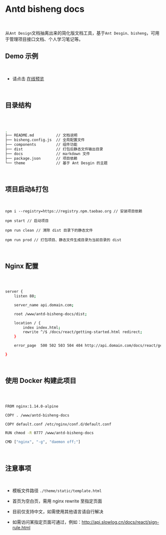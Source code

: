 # Antd bisheng docs
<br/>

从`Ant Design`文档抽离出来的简化版文档工具，基于`Ant Desgin、bisheng`，可用于管理项目接口文档、个人学习笔记等。
<br/>

## Demo 示例
<br/>

 - 请点击 <a href="http://api.slowlog.cn" target="_blank">在线预览</a>


<br/>

## 目录结构
<br/>

```bash

.
├── README.md          // 文档说明
├── bisheng.config.js  // 全局配置文件
├── components         // 组件功能
├── dist               // 打包后静态文件输出目录
├── docs               // markdown 文件
├── package.json       // 项目依赖
└── theme              // 基于 Ant Desgin 的主题

```
<br/>

## 项目启动&打包
<br/>


`npm i --registry=https://registry.npm.taobao.org // 安装项目依赖`

`npm start // 启动项目`

`npm run clean // 清除 dist 目录下的静态文件`

`npm run prod // 打包项目、静态文件生成目录为当前目录的 dist`

<br/>

## Nginx 配置
<br/>

```bash

server {
    listen 80;

    server_name api.domain.com;

    root /www/antd-bisheng-docs/dist;

    location / {
        index index.html;
        rewrite ^/$ /docs/react/getting-started.html redirect;
    }

    error_page  500 502 503 504 404 http://api.domain.com/docs/react/getting-started.html;

}

```
<br/>

## 使用 Docker 构建此项目
<br/>

```bash

FROM nginx:1.14.0-alpine

COPY . /www/antd-bisheng-docs

COPY default.conf /etc/nginx/conf.d/default.conf

RUN chmod -R 0777 /www/antd-bisheng-docs

CMD ["nginx", "-g", "daemon off;"]

```
<br/>

## 注意事项
<br/>

- 模板文件路径 `./theme/static/template.html`

- 首页为空白页，需用 nginx rewrite 至指定页面

- 目前仅支持中文，如需使用其他语言请自行解决

- 如需访问某指定页面可通过，例如：http://api.slowlog.cn/docs/react/sign-rule.html

